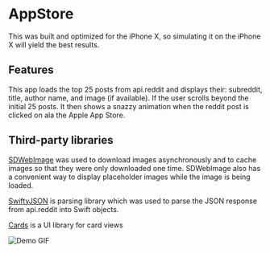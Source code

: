 # AppStore

This was built and optimized for the iPhone X, so simulating it on the iPhone X will yield the best results. 

## Features

This app loads the top 25 posts from api.reddit and displays their: subreddit, title, author name, and image (if available). If the user scrolls beyond the initial 25 posts. It then shows a snazzy animation when the reddit post is clicked on ala the Apple App Store.

## Third-party libraries

[SDWebImage](https://github.com/rs/SDWebImage) was used to download images asynchronously and to cache images so that they were only downloaded one time. SDWebImage also has a convenient way to display placeholder images while the image is being loaded.

[SwiftyJSON](https://github.com/SwiftyJSON/SwiftyJSON) is parsing library which was used to parse the JSON response from api.reddit into Swift objects.

[Cards](https://github.com/PaoloCuscela/Cards) is a UI library for card views



![Demo GIF](AirCam.gif)

